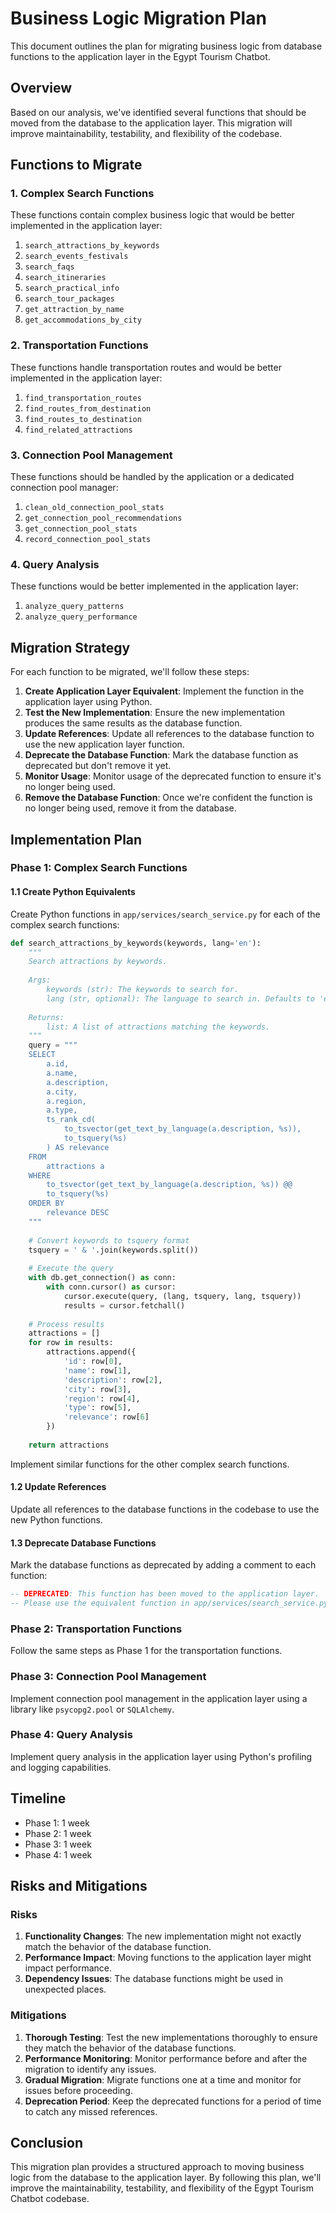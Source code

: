 # Business Logic Migration Plan

This document outlines the plan for migrating business logic from database functions to the application layer in the Egypt Tourism Chatbot.

## Overview

Based on our analysis, we've identified several functions that should be moved from the database to the application layer. This migration will improve maintainability, testability, and flexibility of the codebase.

## Functions to Migrate

### 1. Complex Search Functions

These functions contain complex business logic that would be better implemented in the application layer:

1. `search_attractions_by_keywords`
2. `search_events_festivals`
3. `search_faqs`
4. `search_itineraries`
5. `search_practical_info`
6. `search_tour_packages`
7. `get_attraction_by_name`
8. `get_accommodations_by_city`

### 2. Transportation Functions

These functions handle transportation routes and would be better implemented in the application layer:

1. `find_transportation_routes`
2. `find_routes_from_destination`
3. `find_routes_to_destination`
4. `find_related_attractions`

### 3. Connection Pool Management

These functions should be handled by the application or a dedicated connection pool manager:

1. `clean_old_connection_pool_stats`
2. `get_connection_pool_recommendations`
3. `get_connection_pool_stats`
4. `record_connection_pool_stats`

### 4. Query Analysis

These functions would be better implemented in the application layer:

1. `analyze_query_patterns`
2. `analyze_query_performance`

## Migration Strategy

For each function to be migrated, we'll follow these steps:

1. **Create Application Layer Equivalent**: Implement the function in the application layer using Python.
2. **Test the New Implementation**: Ensure the new implementation produces the same results as the database function.
3. **Update References**: Update all references to the database function to use the new application layer function.
4. **Deprecate the Database Function**: Mark the database function as deprecated but don't remove it yet.
5. **Monitor Usage**: Monitor usage of the deprecated function to ensure it's no longer being used.
6. **Remove the Database Function**: Once we're confident the function is no longer being used, remove it from the database.

## Implementation Plan

### Phase 1: Complex Search Functions

#### 1.1 Create Python Equivalents

Create Python functions in `app/services/search_service.py` for each of the complex search functions:

```python
def search_attractions_by_keywords(keywords, lang='en'):
    """
    Search attractions by keywords.
    
    Args:
        keywords (str): The keywords to search for.
        lang (str, optional): The language to search in. Defaults to 'en'.
        
    Returns:
        list: A list of attractions matching the keywords.
    """
    query = """
    SELECT
        a.id,
        a.name,
        a.description,
        a.city,
        a.region,
        a.type,
        ts_rank_cd(
            to_tsvector(get_text_by_language(a.description, %s)),
            to_tsquery(%s)
        ) AS relevance
    FROM
        attractions a
    WHERE
        to_tsvector(get_text_by_language(a.description, %s)) @@
        to_tsquery(%s)
    ORDER BY
        relevance DESC
    """
    
    # Convert keywords to tsquery format
    tsquery = ' & '.join(keywords.split())
    
    # Execute the query
    with db.get_connection() as conn:
        with conn.cursor() as cursor:
            cursor.execute(query, (lang, tsquery, lang, tsquery))
            results = cursor.fetchall()
            
    # Process results
    attractions = []
    for row in results:
        attractions.append({
            'id': row[0],
            'name': row[1],
            'description': row[2],
            'city': row[3],
            'region': row[4],
            'type': row[5],
            'relevance': row[6]
        })
            
    return attractions
```

Implement similar functions for the other complex search functions.

#### 1.2 Update References

Update all references to the database functions in the codebase to use the new Python functions.

#### 1.3 Deprecate Database Functions

Mark the database functions as deprecated by adding a comment to each function:

```sql
-- DEPRECATED: This function has been moved to the application layer.
-- Please use the equivalent function in app/services/search_service.py instead.
```

### Phase 2: Transportation Functions

Follow the same steps as Phase 1 for the transportation functions.

### Phase 3: Connection Pool Management

Implement connection pool management in the application layer using a library like `psycopg2.pool` or `SQLAlchemy`.

### Phase 4: Query Analysis

Implement query analysis in the application layer using Python's profiling and logging capabilities.

## Timeline

- Phase 1: 1 week
- Phase 2: 1 week
- Phase 3: 1 week
- Phase 4: 1 week

## Risks and Mitigations

### Risks

1. **Functionality Changes**: The new implementation might not exactly match the behavior of the database function.
2. **Performance Impact**: Moving functions to the application layer might impact performance.
3. **Dependency Issues**: The database functions might be used in unexpected places.

### Mitigations

1. **Thorough Testing**: Test the new implementations thoroughly to ensure they match the behavior of the database functions.
2. **Performance Monitoring**: Monitor performance before and after the migration to identify any issues.
3. **Gradual Migration**: Migrate functions one at a time and monitor for issues before proceeding.
4. **Deprecation Period**: Keep the deprecated functions for a period of time to catch any missed references.

## Conclusion

This migration plan provides a structured approach to moving business logic from the database to the application layer. By following this plan, we'll improve the maintainability, testability, and flexibility of the Egypt Tourism Chatbot codebase.
